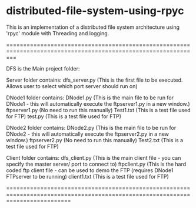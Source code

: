 # distributed-file-system-using-rpyc

This is an implementation of a distributed file system architecture using 'rpyc' module with Threading and logging.


===============================================================================================================


DFS is the Main project folder:

Server folder contains: 
	dfs_server.py   (This is the first file to be executed. Allows user to select which port server should run on)

DNode1 folder contains:
	DNode1.py	(This is the main file to be run for DNode1 - this will automatically execute the ftpserver1.py in a new window.)
	ftpserver1.py	(No need to run this manually)
	Test1.txt   	(This is a test file used for FTP)
	test.py		(This is a test file used for FTP)

DNode2 folder contains:
	DNode2.py	(This is the main file to be run for DNode2 - this will automatically execute the ftpserver2.py in a new window.)
	ftpserver2.py	(No need to run this manually)
	Test2.txt   	(This is a test file used for FTP)

Client folder contains:
	dfs_client.py 	(This is the main client file - you can specify the master server/ port to connect to)
	ftpclient.py	(This is the hard coded ftp client file - can be used to demo the FTP (requires DNode1 FTPserver to be running)
	client1.txt 	(This is a test file used for FTP)
  
 ===============================================================================================================================
